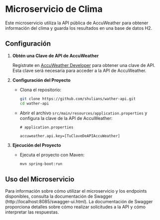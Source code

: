# Microservicio de Clima

Este microservicio utiliza la API pública de AccuWeather para obtener información del clima y guarda los resultados en una base de datos H2.

## Configuración

1. **Obtén una Clave de API de AccuWeather**

   Regístrate en [AccuWeather Developer](https://developer.accuweather.com/) para obtener una clave de API. Esta clave será necesaria para acceder a la API de AccuWeather.

2. **Configuración del Proyecto**

   - Clona el repositorio:

     ```bash
     git clone https://github.com/shulians/wather-api.git
     cd wather-api
     ```

   - Abrir el archivo `src/main/resources/application.properties` y configura la clave de la API de AccuWeather:

     ```properties
     # application.properties

     accuweather.api.key=[TuClaveDeAPIAccuWeather]
     ```

3. **Ejecución del Proyecto**

   - Ejecuta el proyecto con Maven:

     ```bash
     mvn spring-boot:run
     ```

## Uso del Microservicio

Para información sobre cómo utilizar el microservicio y los endpoints disponibles, consulta la documentación de Swagger (http://localhost:8085/swagger-ui.html). La documentación de Swagger proporciona detalles sobre cómo realizar solicitudes a la API y cómo interpretar las respuestas.